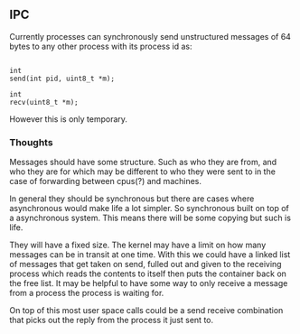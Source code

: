 ## IPC

Currently processes can synchronously send 
unstructured messages of 64 bytes to any other 
process with its process id as:

```

int
send(int pid, uint8_t *m);

int
recv(uint8_t *m);

```

However this is only temporary. 

### Thoughts

Messages should have some structure. Such as who
they are from, and who they are for which may be
different to who they were sent to in the case of
forwarding between cpus(?) and machines. 

In general they should be synchronous but there are
cases where asynchronous would make life a lot simpler.
So synchronous built on top of a asynchronous system.
This means there will be some copying but such is life.

They will have a fixed size. The kernel may have a limit
on how many messages can be in transit at one time.
With this we could have a linked list of messages that
get taken on send, fulled out and given to the receiving
process which reads the contents to itself then puts
the container back on the free list. It may be helpful 
to have some way to only receive a message from a process
the process is waiting for.

On top of this most user space calls could be a send
receive combination that picks out the reply from the
process it just sent to. 

